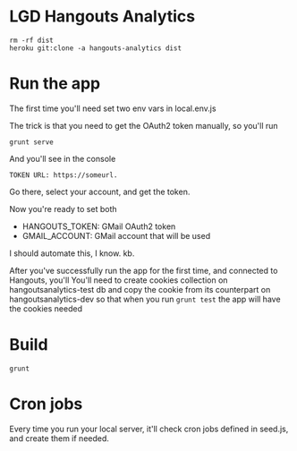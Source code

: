 # LGD Hangouts Analytics

```
rm -rf dist
heroku git:clone -a hangouts-analytics dist
```


# Run the app

The first time you'll need set two env vars in local.env.js

The trick is that you need to get the OAuth2 token manually, so you'll run


```
grunt serve
```

And you'll see in the console 
```
TOKEN URL: https://someurl.
```
Go there, select your account, and get the token.

Now you're ready to set both

* HANGOUTS_TOKEN: GMail OAuth2 token
* GMAIL_ACCOUNT: GMail account that will be used


I should automate this, I know. kb.


After you've successfully run the app for the first time, and connected to Hangouts, you'll
You'll need to create cookies collection on hangoutsanalytics-test db and copy the cookie from
its counterpart on hangoutsanalytics-dev so that when you run ```grunt test``` 
the app will have the cookies needed


# Build 

```
grunt
```


# Cron jobs

Every time you run your local server, it'll check cron jobs defined in seed.js,
and create them if needed.

